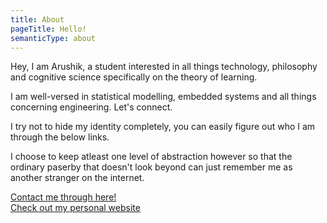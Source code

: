 ```yaml
---
title: About
pageTitle: Hello!
semanticType: about
---
```


Hey, I am Arushik, a student interested in all things technology, philosophy and cognitive science specifically on the theory of learning.

I am well-versed in statistical modelling, embedded systems and all things concerning engineering. Let's connect.

I try not to hide my identity completely, you can easily figure out who I am through the below links.

I choose to keep atleast one level of abstraction however so that the ordinary paserby that doesn't look beyond can just remember me as another stranger on the internet.
 
[Contact me through here!](https://www.github.com/ShirakuGIT)  
[Check out my personal website](https://shirakugit.github.io/)